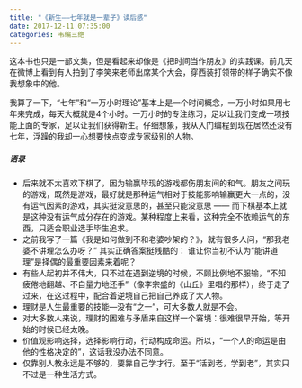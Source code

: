 ```yaml
---
title: "《新生——七年就是一辈子》读后感"
date: 2017-12-11 07:35:00
categories: 韦编三绝
---
```


这本书也只是一部文集，但是看起来却像是《把时间当作朋友》的实践课。前几天在微博上看到有人拍到了李笑来老师出席某个大会，穿西装打领带的样子确实不像我想象中的他。

我算了一下，“七年”和“一万小时理论”基本上是一个时间概念，一万小时如果用七年来完成，每天大概就是4个小时。一万小时的专注练习，足以让我们变成一项技能上面的专家，足以让我们获得新生。仔细想象，我从入门编程到现在居然还没有七年，浮躁的我却一心想要快点变成专家级别的人物。

##### 语录

- 后来就不太喜欢下棋了，因为输赢毕现的游戏都伤朋友间的和气。朋友之间玩的游戏，既然是游戏，最好就是那种运气相对于技能影响输赢更大一点的，没有运气因素的游戏，其实挺没意思的，甚至只能没意思 —— 而下棋基本上就是这种没有运气成分存在的游戏。某种程度上来看，这种完全不依赖运气的东西，只适合职业选手毕生追求。
- 之前我写了一篇《我是如何做到不和老婆吵架的？》，就有很多人问，“那我老婆不讲理怎么办呀？” 其实正确答案挺残酷的： 谁让你当初不认为“能讲道理”是择偶的最重要因素来着呢？
- 有些人起初并不伟大，只不过在遇到逆境的时候，不顾比例地不服输，“不知疲倦地翻越、不自量力地还手”（像李宗盛的《山丘》里唱的那样），终于走了过来，在这过程中，配合着逆境自己把自己养成了大人物。
- 理财是人生最重要的技能—没有“之一”，可大多数人就是不会。
- 对大多数人来说，理财的困难与矛盾来自这样一个窘境：很难很早开始，等开始的时候已经太晚。
- 价值观影响选择，选择影响行动，行动构成命运。所以，“一个人的命运是由他的性格决定的”，这话我没办法不同意。
- 仅靠别人教永远是不够的，要靠自己学才行。至于“活到老，学到老”，其实只不过是一种生活方式。